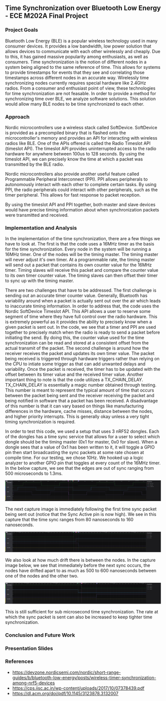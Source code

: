 ## Time Synchronization over Bluetooth Low Energy - ECE M202A Final Project

### Project Goals

Bluetooth Low Energy (BLE) is a popular wireless technology used in many consumer devices. It provides a low bandwidth, low power solution that allows devices to communicate with each other wirelessly and cheaply. Due to this, it has gained massive popularity among enthusiasts, as well as consumers. Time synchronization is the notion of different nodes in a system being aligned to the same reference of time. This allows for systems to provide timestamps for events that they see and correlating those timestamps across different nodes in an accurate way. Wirelessly time synchronizing nodes currently requires special hardware like 2.4GHz radios. From a consumer and enthusiast point of view, these technologies for time synchronization are not feasable. In order to provide a method for synchronizing time over BLE, we analyze software solutions. This solution would allow many BLE nodes to be time synchronized to each other.

### Approach

Nordic microcontrollers use a wireless stack called SoftDevice. SoftDevice is provided as a precompiled binary that is flashed onto the microcontroller's memory and provides an API for interacting with wireless radios like BLE. One of the APIs offered is called the Radio Timeslot API (timeslot API). The timeslot API provides uninterrupted access to the radio hardware for anywhere between 100us to 128 seconds. By using the timeslot API, we can precisely know the time at which a packet was transmitted by the BLE radio.

Nordic microcontrollers also provide another useful feature called Programmable Peripheral Interconnect (PPI). PPI allows peripherals to autonomously interact with each other to complete certain tasks. By using PPI, the radio peripherals could interact with other peripherals, such as the timer peripheral. This allows for fast response to packet reception.

By using the timeslot API and PPI together, both master and slave devices would have precise timing information about when synchronization packets were transmitted and received.

### Implementation and Analysis

In the implementation of the time synchronization, there are a few things we have to look at. The first is that the code uses a 16MHz timer as the basis for the time synchronization. Every node in the system will be running a 16MHz timer. One of the nodes will be the timing master. The timing master will never adjust it's own timer. At a programmable rate, the timing master will send out a packet that contains its own counter value for the 16MHz timer. Timing slaves will receive this packet and compare the counter value to its own timer counter value. The timing slaves can then offset their timer to sync up with the timing master.

There are two challenges that have to be addressed. The first challenge is sending out an accurate timer counter value. Generally, Bluetooth has variability around when a packet is actually sent out over the air which leads to inaccurate timing information. In order to address that, the code uses the Nordic SoftDevice Timeslot API. This API allows a user to reserve some segment of time where they have full control over the radio hardware. This is extremely powerful as it provides the ability to precisely know when a given packet is sent out. In the code, we see that a timer and PPI are used together to precisely match when the radio is ready to send a packet before initiating the send. By doing this, the counter value used for the time synchronization can be read and stored at a consistent offset from the actual transmit of the packet. The second challenge is around how the receiver receives the packet and updates its own timer value. The packet being received is triggered through hardware triggers rather than relying on the CPU to intiate some trigger as that can add unwanted delays and variability. Once the packet is received, the timer has to be updated with the offset between its timer value and the received timer value. Another important thing to note is that the code utilizes a TX_CHAIN_DELAY. TX_CHAIN_DELAY is essentially a magic number obtained through testing. This number is meant to represent the typical amount of time that occurs between the packet being sent and the receiver receiving the packet and being notified in software that a packet has been received. A disadvantage of this number is that it can vary based on things like manufacturing differences in the hardware, cache misses, distance between the nodes, and higher priority interrupts. This is generally okay unless a very tight timing synchronization is required.

In order to test this code, we used a setup that uses 3 nRF52 dongles. Each of the dongles has a time sync service that allows for a user to select which dongle should be the timing master (0x1 for master, 0x0 for slave). When a dongle sees that a value of 0x1 has been written to it, it will toggle a GPIO pin then start broadcasting the sync packets at some rate chosen at compile time. For our testing, we chose 10Hz. We hooked up a logic analyzer to another GPIO pin that toggles at every count of the 16MHz timer. In the below capture, we see that the edges are out of sync ranging from 500 microseconds to 1.3ms.

![Image](images/BeforeSync.PNG)

The next capture image is immediately following the first time sync packet being sent out (notice that the Sync Active pin is now high). We see in this capture that the time sync ranges from 80 nanoseconds to 160 nanoseconds.

![Image](images/ImmediatelyAfterSync.PNG)

We also look at how much drift there is between the nodes. In the capture image below, we see that immediately before the next sync occurs, the nodes have drifted apart to as much as 500 to 600 nanoseconds between one of the nodes and the other two. 

![Image](images/ImmediatelyBeforeSecondSync.PNG)

This is still sufficient for sub microsecond time synchronization. The rate at which the sync packet is sent can also be increased to keep tighter time synchronization.

### Conclusion and Future Work

### Presentation Slides

### References

* https://devzone.nordicsemi.com/nordic/short-range-guides/b/bluetooth-low-energy/posts/wireless-timer-synchronization-among-nrf5-devices
* https://cps.iisc.ac.in/wp-content/uploads/2017/10/07378439.pdf
* https://dl.acm.org/doi/pdf/10.1145/3123878.3132007
